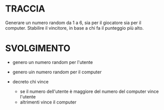 # TRACCIA 

Generare un numero random da 1 a 6, sia per il giocatore sia per il computer.
Stabilire il vincitore, in base a chi fa il punteggio più alto.


# SVOLGIMENTO

- genero un numero random per l'utente
- genero uin numero random per il computer

- decreto chi vince
    - se il numero dell'utente è maggiore del numero del computer vince l'utente
    - altrimenti vince il computer
